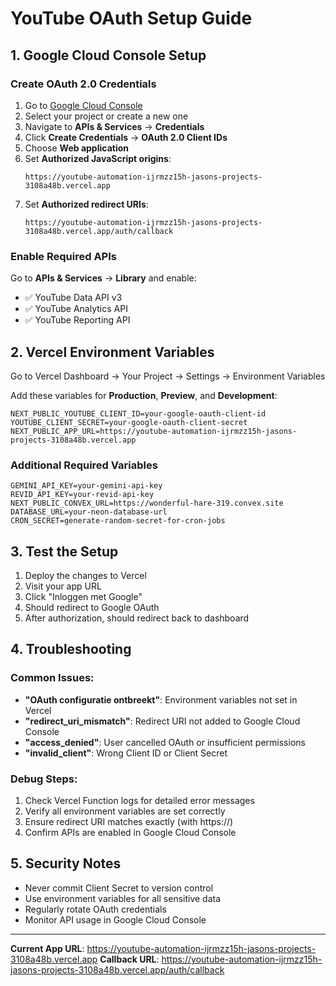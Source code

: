 # YouTube OAuth Setup Guide

## 1. Google Cloud Console Setup

### Create OAuth 2.0 Credentials
1. Go to [Google Cloud Console](https://console.cloud.google.com/)
2. Select your project or create a new one
3. Navigate to **APIs & Services** → **Credentials**
4. Click **Create Credentials** → **OAuth 2.0 Client IDs**
5. Choose **Web application**
6. Set **Authorized JavaScript origins**:
   ```
   https://youtube-automation-ijrmzz15h-jasons-projects-3108a48b.vercel.app
   ```
7. Set **Authorized redirect URIs**:
   ```
   https://youtube-automation-ijrmzz15h-jasons-projects-3108a48b.vercel.app/auth/callback
   ```

### Enable Required APIs
Go to **APIs & Services** → **Library** and enable:
- ✅ YouTube Data API v3
- ✅ YouTube Analytics API  
- ✅ YouTube Reporting API

## 2. Vercel Environment Variables

Go to Vercel Dashboard → Your Project → Settings → Environment Variables

Add these variables for **Production**, **Preview**, and **Development**:

```env
NEXT_PUBLIC_YOUTUBE_CLIENT_ID=your-google-oauth-client-id
YOUTUBE_CLIENT_SECRET=your-google-oauth-client-secret
NEXT_PUBLIC_APP_URL=https://youtube-automation-ijrmzz15h-jasons-projects-3108a48b.vercel.app
```

### Additional Required Variables
```env
GEMINI_API_KEY=your-gemini-api-key
REVID_API_KEY=your-revid-api-key
NEXT_PUBLIC_CONVEX_URL=https://wonderful-hare-319.convex.site
DATABASE_URL=your-neon-database-url
CRON_SECRET=generate-random-secret-for-cron-jobs
```

## 3. Test the Setup

1. Deploy the changes to Vercel
2. Visit your app URL
3. Click "Inloggen met Google"
4. Should redirect to Google OAuth
5. After authorization, should redirect back to dashboard

## 4. Troubleshooting

### Common Issues:
- **"OAuth configuratie ontbreekt"**: Environment variables not set in Vercel
- **"redirect_uri_mismatch"**: Redirect URI not added to Google Cloud Console
- **"access_denied"**: User cancelled OAuth or insufficient permissions
- **"invalid_client"**: Wrong Client ID or Client Secret

### Debug Steps:
1. Check Vercel Function logs for detailed error messages
2. Verify all environment variables are set correctly
3. Ensure redirect URI matches exactly (with https://)
4. Confirm APIs are enabled in Google Cloud Console

## 5. Security Notes

- Never commit Client Secret to version control
- Use environment variables for all sensitive data
- Regularly rotate OAuth credentials
- Monitor API usage in Google Cloud Console

---

**Current App URL**: https://youtube-automation-ijrmzz15h-jasons-projects-3108a48b.vercel.app
**Callback URL**: https://youtube-automation-ijrmzz15h-jasons-projects-3108a48b.vercel.app/auth/callback